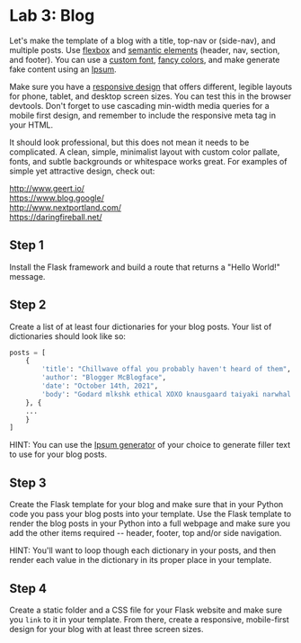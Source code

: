 

# Lab 3: Blog

Let's make the template of a blog with a title, top-nav or (side-nav), and multiple posts. Use [flexbox](https://css-tricks.com/snippets/css/a-guide-to-flexbox/) and [semantic elements](https://www.w3schools.com/html/html5_semantic_elements.asp) (header, nav, section, and footer). You can use a [custom font](https://fonts.google.com/), [fancy colors](https://htmlcolorcodes.com/color-names/), and make generate fake content using an [Ipsum](https://meettheipsums.com/).

Make sure you have a [responsive design](../docs/09%20-%20CSS%20Responsive%20Design.md) that offers different, legible layouts for phone, tablet, and desktop screen sizes. You can test this in the browser devtools. Don't forget to use cascading min-width media queries for a mobile first design, and remember to include the responsive meta tag in your HTML.

It should look professional, but this does not mean it needs to be complicated. A clean, simple, minimalist layout with custom color pallate, fonts, and subtle backgrounds or whitespace works great. For examples of simple yet attractive design, check out:  

http://www.geert.io/  
https://www.blog.google/  
http://www.nextportland.com/  
https://daringfireball.net/  

## Step 1

Install the Flask framework and build a route that returns a "Hello World!" message.

## Step 2

Create a list of at least four dictionaries for your blog posts. Your list of dictionaries should look like so:
```python
posts = [
    {
        'title': "Chillwave offal you probably haven't heard of them",
        'author': "Blogger McBlogface",
        'date': "October 14th, 2021",
        'body': "Godard mlkshk ethical XOXO knausgaard taiyaki narwhal sustainable portland tumblr mixtape sartorial. Slow-carb hashtag lumbersexual beard prism. Ennui deep v kombucha aesthetic, hammock jean shorts hashtag asymmetrical salvia. Pour-over DIY knausgaard 90's. Brunch squid cred adaptogen farm-to-table disrupt ugh flexitarian single-origin coffee marfa trust fund. Disrupt asymmetrical pabst, neutra skateboard hell of pop-up umami. Dreamcatcher skateboard put a bird on it, cred palo santo squid taiyaki air plant cliche green juice brooklyn post-ironic meditation butcher."
    }, {
    ...
    }
]
```
HINT: You can use the [Ipsum generator](https://meettheipsums.com/) of your choice to generate filler text to use for your blog posts.

## Step 3

Create the Flask template for your blog and make sure that in your Python code you pass your blog posts into your template. Use the Flask template to render the blog posts in your Python into a full webpage and make sure you add the other items required -- header, footer, top and/or side navigation.

HINT: You'll want to loop though each dictionary in your posts, and then render each value in the dictionary in its proper place in your template.

## Step 4

Create a static folder and a CSS file for your Flask website and make sure you `link` to it in your template. From there, create a responsive, mobile-first design for your blog with at least three screen sizes.
